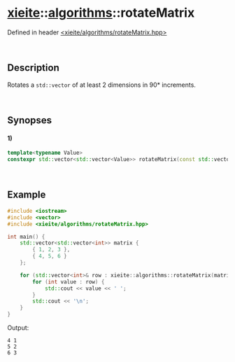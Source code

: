 # [xieite](../xieite.md)\:\:[algorithms](../algorithms.md)\:\:rotateMatrix
Defined in header [<xieite/algorithms/rotateMatrix.hpp>](../../include/xieite/algorithms/rotateMatrix.hpp)

&nbsp;

## Description
Rotates a `std::vector` of at least 2 dimensions in 90* increments.

&nbsp;

## Synopses
#### 1)
```cpp
template<typename Value>
constexpr std::vector<std::vector<Value>> rotateMatrix(const std::vector<std::vector<Value>>& matrix, int rotations) noexcept;
```

&nbsp;

## Example
```cpp
#include <iostream>
#include <vector>
#include <xieite/algorithms/rotateMatrix.hpp>

int main() {
    std::vector<std::vector<int>> matrix {
        { 1, 2, 3 },
        { 4, 5, 6 }
    };

    for (std::vector<int>& row : xieite::algorithms::rotateMatrix(matrix, 1)) {
        for (int value : row) {
            std::cout << value << ' ';
        }
        std::cout << '\n';
    }
}
```
Output:
```
4 1
5 2
6 3
```
